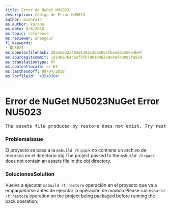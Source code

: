 ```yaml
---
title: Error de NuGet NU5023
description: Código de Error NU5023
author: mishra14
ms.author: karann
ms.date: 8/8/2018
ms.topic: reference
ms.reviewer: anangaur
f1_keywords:
- NU5023
ms.openlocfilehash: 28a56032a482d119a12ba2656fbea50526054b0f
ms.sourcegitcommit: 1d1406764c6af5fb7801d462e0c4afc9092fa569
ms.translationtype: MT
ms.contentlocale: es-ES
ms.lasthandoff: 09/04/2018
ms.locfileid: "43549384"
---
```

# <a name="nuget-error-nu5023"></a><span data-ttu-id="19dc2-103">Error de NuGet NU5023</span><span class="sxs-lookup"><span data-stu-id="19dc2-103">NuGet Error NU5023</span></span>
<pre>The assets file produced by restore does not exist. Try restoring the project again. The expected location of the assets file is F:\project\obj\project.assets.json.</pre>

### <a name="issue"></a><span data-ttu-id="19dc2-104">Problema</span><span class="sxs-lookup"><span data-stu-id="19dc2-104">Issue</span></span>

<span data-ttu-id="19dc2-105">El proyecto se pasa a la `msbuild /t:pack` no contiene un archivo de recursos en el directorio obj.</span><span class="sxs-lookup"><span data-stu-id="19dc2-105">The project passed to the `msbuild /t:pack` does not contain an assets file in the obj directory.</span></span>


### <a name="solution"></a><span data-ttu-id="19dc2-106">Soluciones</span><span class="sxs-lookup"><span data-stu-id="19dc2-106">Solution</span></span>

<span data-ttu-id="19dc2-107">Vuelva a ejecutar `msbuild /t:restore` operación en el proyecto que va a empaquetarse antes de ejecutar la operación de módulo.</span><span class="sxs-lookup"><span data-stu-id="19dc2-107">Please run `msbuild /t:restore` operation on the project being packaged before running the pack operation.</span></span>

